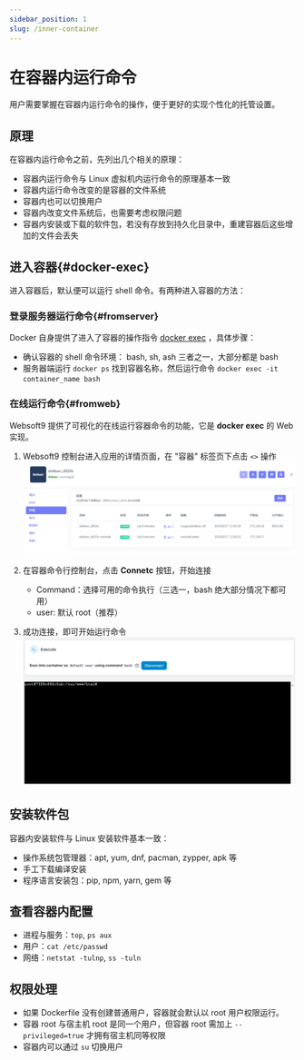 ```yaml
---
sidebar_position: 1
slug: /inner-container
---
```


# 在容器内运行命令

用户需要掌握在容器内运行命令的操作，便于更好的实现个性化的托管设置。  

## 原理

在容器内运行命令之前，先列出几个相关的原理：

- 容器内运行命令与 Linux 虚拟机内运行命令的原理基本一致
- 容器内运行命令改变的是容器的文件系统
- 容器内也可以切换用户
- 容器内改变文件系统后，也需要考虑权限问题
- 容器内安装或下载的软件包，若没有存放到持久化目录中，重建容器后这些增加的文件会丢失

## 进入容器{#docker-exec}

进入容器后，默认便可以运行 shell 命令。有两种进入容器的方法：

### 登录服务器运行命令{#fromserver}

Docker 自身提供了进入了容器的操作指令 [docker exec](https://docs.docker.com/reference/cli/docker/container/exec/) ，具体步骤：

- 确认容器的 shell 命令环境： bash, sh, ash 三者之一，大部分都是 bash
- 服务器端运行 `docker ps` 找到容器名称，然后运行命令 `docker exec -it container_name bash`

### 在线运行命令{#fromweb}

Websoft9 提供了可视化的在线运行容器命令的功能，它是 **docker exec** 的 Web 实现。

1. Websoft9 控制台进入应用的详情页面，在 "容器" 标签页下点击 `<>` 操作
    ![](./assets/websoft9-myapps-runcmd-websoft9.png)

2. 在容器命令行控制台，点击 **Connetc** 按钮，开始连接

    - Command：选择可用的命令执行（三选一，bash 绝大部分情况下都可用）
    - user: 默认 root（推荐）

3. 成功连接，即可开始运行命令
   ![](./assets/websoft9-myapps-runcmdss-websoft9.png)

## 安装软件包

容器内安装软件与 Linux 安装软件基本一致：

- 操作系统包管理器：apt, yum, dnf, pacman, zypper, apk 等
- 手工下载编译安装
- 程序语言安装包：pip, npm, yarn, gem 等

## 查看容器内配置

- 进程与服务：`top`, `ps aux`
- 用户：`cat /etc/passwd`
- 网络：`netstat -tulnp`, `ss -tuln`

## 权限处理

- 如果 Dockerfile 没有创建普通用户，容器就会默认以 root 用户权限运行。   
- 容器 root 与宿主机 root 是同一个用户，但容器 root 需加上 `--privileged=true` 才拥有宿主机同等权限
- 容器内可以通过 `su` 切换用户